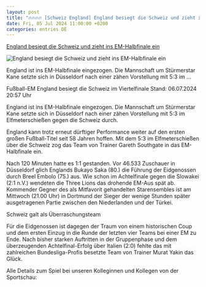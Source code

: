 ```yaml
---
layout: post
title: "🔥🔥🔥🔥 [Schweiz England] England besiegt die Schweiz und zieht ins EM-Halbfinale ein"
date: Fri, 05 Jul 2024 11:00:00 +0200
categories: entries DE
---
```

[England besiegt die Schweiz und zieht ins EM-Halbfinale ein](https://www.tagesschau.de/sport/schweiz-england-em-100.html)

![England besiegt die Schweiz und zieht ins EM-Halbfinale ein](https://images.tagesschau.de/image/d8c40901-8676-4dfd-8dbf-848cf614f731/AAABkIleH4o/AAABjwnlFvA/16x9-1280/england-218.jpg)

England ist ins EM-Halbfinale eingezogen. Die Mannschaft um Stürmerstar Kane setzte sich in Düsseldorf nach einer zähen Vorstellung mit 5:3 im ...

Fußball-EM England besiegt die Schweiz im Viertelfinale Stand: 06.07.2024 20:57 Uhr

England ist ins EM-Halbfinale eingezogen. Die Mannschaft um Stürmerstar Kane setzte sich in Düsseldorf nach einer zähen Vorstellung mit 5:3 im Elfmeterschießen gegen die Schweiz durch.

England kann trotz erneut dürftiger Performance weiter auf den ersten großen Fußball-Titel seit 58 Jahren hoffen. Mit dem 5:3 im Elfmeterschießen über die Schweiz zog das Team von Trainer Gareth Southgate in das EM-Halbfinale ein.

Nach 120 Minuten hatte es 1:1 gestanden. Vor 46.533 Zuschauer in Düsseldorf glich Englands Bukayo Saka (80.) die Führung der Eidgenossen durch Breel Embolo (75.) aus. Wie schon im Achtelfinale gegen die Slowakei (2:1 n.V.) wendeten die Three Lions das drohende EM-Aus spät ab. Kommender Gegner des als Mitfavorit gehandelten Starensembles ist am Mittwoch (21.00 Uhr) in Dortmund der Sieger der wenige Stunden später ausgetragenen Partie zwischen den Niederlanden und der Türkei.

Schweiz galt als Überraschungsteam

Für die Eidgenossen ist dagegen der Traum von einem historischen Coup und dem ersten Einzug in die Runde der letzten vier Teams bei einer EM zu Ende. Nach bisher starken Auftritten in der Gruppenphase und dem überzeugenden Achtelfinal-Erfolg über Italien (2:0) fehlte das mit zahlreichen Bundesliga-Profis besetzte Team von Trainer Murat Yakin das Glück.

Alle Details zum Spiel bei unseren Kolleginnen und Kollegen von der Sportschau:

